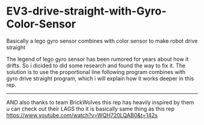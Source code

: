 # EV3-drive-straight-with-Gyro-Color-Sensor
Basically a lego gyro sensor combines with color sensor to make robot drive straight


The legend of lego gyro sensor has been rumored for years about how it drifts. So i dicided to did some research and found the way to fix it.
The solution is to use the proportional line following program combines with gyro drive straight program, which i will explain how it works deeper in this rep.


__________________________________________________________________________________________________________________________________________________________________

AND also thanks to team BrickWolves this rep has heavily inspired by them
u can check out their LAGS tho it is basically same thing as this rep https://www.youtube.com/watch?v=WQH720LQAB0&t=142s
